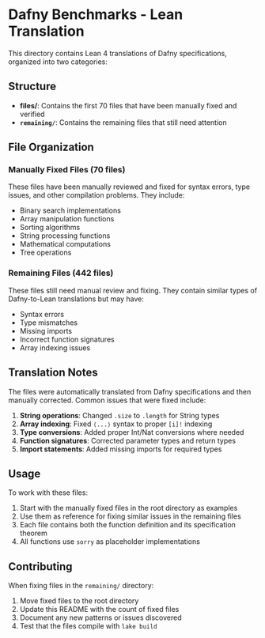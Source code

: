 # Dafny Benchmarks - Lean Translation

This directory contains Lean 4 translations of Dafny specifications, organized into two categories:

## Structure

- **files/**: Contains the first 70 files that have been manually fixed and verified
- **`remaining/`**: Contains the remaining files that still need attention

## File Organization

### Manually Fixed Files (70 files)
These files have been manually reviewed and fixed for syntax errors, type issues, and other compilation problems. They include:

- Binary search implementations
- Array manipulation functions
- Sorting algorithms
- String processing functions
- Mathematical computations
- Tree operations

### Remaining Files (442 files)
These files still need manual review and fixing. They contain similar types of Dafny-to-Lean translations but may have:

- Syntax errors
- Type mismatches
- Missing imports
- Incorrect function signatures
- Array indexing issues

## Translation Notes

The files were automatically translated from Dafny specifications and then manually corrected. Common issues that were fixed include:

1. **String operations**: Changed `.size` to `.length` for String types
2. **Array indexing**: Fixed `⟨...⟩` syntax to proper `[i]!` indexing
3. **Type conversions**: Added proper Int/Nat conversions where needed
4. **Function signatures**: Corrected parameter types and return types
5. **Import statements**: Added missing imports for required types

## Usage

To work with these files:

1. Start with the manually fixed files in the root directory as examples
2. Use them as reference for fixing similar issues in the remaining files
3. Each file contains both the function definition and its specification theorem
4. All functions use `sorry` as placeholder implementations

## Contributing

When fixing files in the `remaining/` directory:

1. Move fixed files to the root directory
2. Update this README with the count of fixed files
3. Document any new patterns or issues discovered
4. Test that the files compile with `lake build`

